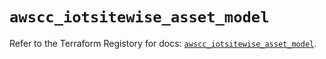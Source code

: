 # `awscc_iotsitewise_asset_model`

Refer to the Terraform Registory for docs: [`awscc_iotsitewise_asset_model`](https://registry.terraform.io/providers/hashicorp/awscc/0.70.0/docs/resources/iotsitewise_asset_model).
